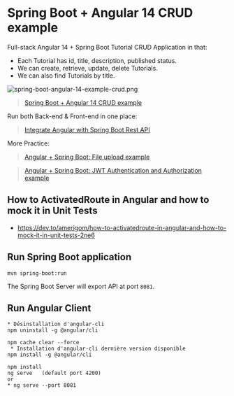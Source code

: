 # Spring Boot + Angular 14 CRUD example

Full-stack Angular 14 + Spring Boot Tutorial CRUD Application in that:
- Each Tutorial has id, title, description, published status.
- We can create, retrieve, update, delete Tutorials.
- We can also find Tutorials by title.

![spring-boot-angular-14-example-crud.png](spring-boot-angular-14-example-crud.png)

> [Spring Boot + Angular 14 CRUD example](https://www.bezkoder.com/spring-boot-angular-14-crud/)

Run both Back-end & Front-end in one place:
> [Integrate Angular with Spring Boot Rest API](https://www.bezkoder.com/integrate-angular-spring-boot/)

More Practice:
> [Angular + Spring Boot: File upload example](https://www.bezkoder.com/angular-13-spring-boot-file-upload/)

> [Angular + Spring Boot: JWT Authentication and Authorization example](https://www.bezkoder.com/angular-13-spring-boot-jwt-auth/)

##  How to ActivatedRoute in Angular and how to mock it in Unit Tests

- https://dev.to/amerigom/how-to-activatedroute-in-angular-and-how-to-mock-it-in-unit-tests-2ne6

## Run Spring Boot application
```
mvn spring-boot:run
```
The Spring Boot Server will export API at port `8081`.

## Run Angular Client


```
* Désinstallation d'angular-cli
npm uninstall -g @angular/cli
```


```
npm cache clear --force
 * Installation d'angular-cli dernière version disponible
npm install -g @angular/cli
```

```
npm install
ng serve   (default port 4200)
or
* ng serve --port 8081
```
